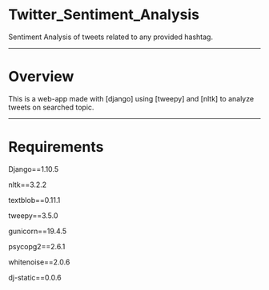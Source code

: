 # Twitter_Sentiment_Analysis
Sentiment Analysis of tweets related to any provided hashtag.
- - - -
# Overview
This is a web-app made with [django] using [tweepy] and [nltk] to analyze tweets on searched topic.
- - - -
# Requirements
Django==1.10.5

nltk==3.2.2

textblob==0.11.1

tweepy==3.5.0

gunicorn==19.4.5

psycopg2==2.6.1

whitenoise==2.0.6

dj-static==0.0.6

